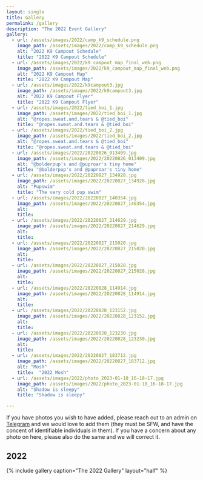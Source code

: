 ```yaml
---
layout: single
title: Gallery
permalink: /gallery
description: "The 2022 Event Gallery"
gallery:
  - url: /assets/images/2022/camp_k9_schedule.png
    image_path: /assets/images/2022/camp_k9_schedule.png
    alt: "2022 K9 Campout Schedule"
    title: "2022 K9 Campout Schedule"
  - url: /assets/images/2022/k9_campout_map_final_web.png
    image_path: /assets/images/2022/k9_campout_map_final_web.png
    alt: "2022 K9 Campout Map"
    title: "2022 K9 Campout Map"
  - url: /assets/images/2022/k9campout3.jpg
    image_path: /assets/images/2022/k9campout3.jpg
    alt: "2022 K9 Campout Flyer"
    title: "2022 K9 Campout Flyer"
  - url: /assets/images/2022/tied_boi_1.jpg
    image_path: /assets/images/2022/tied_boi_1.jpg
    alt: "@ropes.sweat.and.tears & @tied_boi"
    title: "@ropes.sweat.and.tears & @tied_boi"
  - url: /assets/images/2022/tied_boi_2.jpg
    image_path: /assets/images/2022/tied_boi_2.jpg
    alt: "@ropes.sweat.and.tears & @tied_boi"
    title: "@ropes.sweat.and.tears & @tied_boi"
  - url: /assets/images/2022/20220826_013409.jpg
    image_path: /assets/images/2022/20220826_013409.jpg
    alt: "@bolderpup's and @puproar's tiny home"
    title: "@bolderpup's and @puproar's tiny home"
  - url: /assets/images/2022/20220827_134928.jpg
    image_path: /assets/images/2022/20220827_134928.jpg
    alt: "Pupswim"
    title: "The very cold pup swim"
  - url: /assets/images/2022/20220827_140354.jpg
    image_path: /assets/images/2022/20220827_140354.jpg
    alt: 
    title: 
  - url: /assets/images/2022/20220827_214629.jpg
    image_path: /assets/images/2022/20220827_214629.jpg
    alt: 
    title: 
  - url: /assets/images/2022/20220827_215020.jpg
    image_path: /assets/images/2022/20220827_215020.jpg
    alt: 
    title: 
  - url: /assets/images/2022/20220827_215028.jpg
    image_path: /assets/images/2022/20220827_215028.jpg
    alt: 
    title: 
  - url: /assets/images/2022/20220828_114914.jpg
    image_path: /assets/images/2022/20220828_114914.jpg
    alt: 
    title: 
  - url: /assets/images/2022/20220828_123152.jpg
    image_path: /assets/images/2022/20220828_123152.jpg
    alt: 
    title: 
  - url: /assets/images/2022/20220828_123230.jpg
    image_path: /assets/images/2022/20220828_123230.jpg
    alt: 
    title:  
  - url: /assets/images/2022/20220827_183712.jpg
    image_path: /assets/images/2022/20220827_183712.jpg
    alt: "Mosh"
    title:  "2022 Mosh"
  - url: /assets/images/2022/photo_2023-01-10_16-18-17.jpg
    image_path: /assets/images/2022/photo_2023-01-10_16-18-17.jpg
    alt: "Shadow is sleepy"
    title: "Shadow is sleepy"

---
```


If you have photos you wish to have added, please reach out to an admin on [Telegram](/telegram) and we would love to add them (they must be SFW, and have the concent of identifiable individuals in them). If you have a concern about any photo on here, please also do the same and we will correct it.

## 2022
{% include gallery caption="The 2022 Gallery" layout="half" %}
